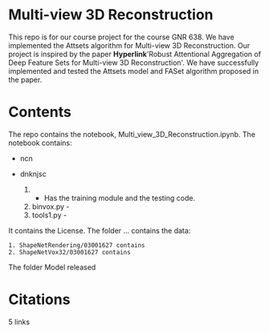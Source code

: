 # Multi-view 3D Reconstruction
This repo is for our course project for the course GNR 638. We have implemented the Attsets algorithm for Multi-view 3D Reconstruction. Our project is inspired by the paper **Hyperlink**'Robust Attentional Aggregation of Deep Feature Sets for Multi-view 3D Reconstruction'. We have successfully implemented and tested the Attsets model and FASet algorithm proposed in the paper.

# Contents
The repo contains the notebook, Multi_view_3D_Reconstruction.ipynb. The notebook contains:
* ncn
* dnknjsc

    1. - Has the training module and the testing code.
    2. binvox.py - 
    3. tools1.py - 

It contains the License.
The folder ... contains the data:

    1. ShapeNetRendering/03001627 contains 
    2. ShapeNetVox32/03001627 contains

The folder Model released 

# Citations
5 links
